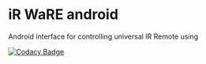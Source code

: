 # iR WaRE android
Android interface for controlling universal IR Remote using

[![Codacy Badge](https://api.codacy.com/project/badge/Grade/9429c20b687e4d60853dddc89280d51c)](https://www.codacy.com/manual/meudayhegde/iRWaRE_android?utm_source=github.com&amp;utm_medium=referral&amp;utm_content=meudayhegde/iRWaRE_android&amp;utm_campaign=Badge_Grade)

